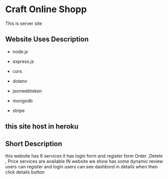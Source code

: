 # Craft Online Shopp

This is server site

## Website Uses Description

* node.js 

* express.js

* cors

* dotenv

* jsonwebtoken 

* mongodb

* stripe

## this site host in heroku

## Short Description 
this website has 6 services
it has login form and register form
Order ,Delete , Price services are available
IN website we show has some dynamic review
users can register and login
users can see dashbord in details when then click details button